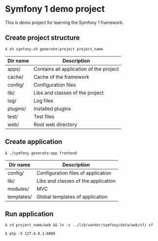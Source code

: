 Symfony 1 demo project
======================

This is demo project for learning the Symfony 1 framework.

## Create project structure

`$ sh symfony.sh generate:project project_name`

| Dir name  | Description                               |
|-----------|-------------------------------------------|
| apps/     | Contains all application of the project   |
| cache/    | Cache of the framework                    |
| config/   | Configuration files                       |
| lib/      | Libs and classes of the project           |
| log/      | Log files                                 |
| plugins/  | Installed plugins                         |
| test/     | Test files                                |
| web/      | Root web directory                        |

## Create application

`$ ./symfony generate:app frontend`

| Dir name      | Description                           |
|---------------|---------------------------------------|
| config/       | Configuration files of application    |
| lib/          | Libs and classes of the application   |
| modules/      | MVC                                   |
| templates/    | Global templates of application       |

## Run application

`$ cd project_name/web && ln -s ../lib/vendor/symfony/data/web/sf/ sf`

`$ php -S 127.0.0.1:8080`
